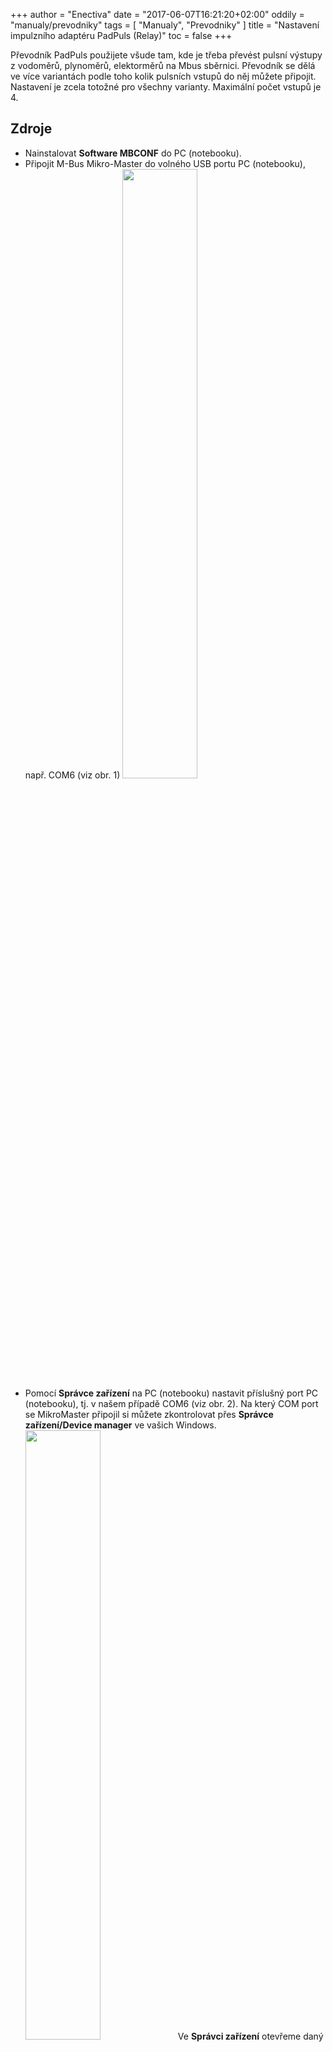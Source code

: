 +++
author = "Enectiva"
date = "2017-06-07T16:21:20+02:00"
oddily = "manualy/prevodniky"
tags = [
    "Manualy",
    "Prevodniky"
]
title = "Nastavení impulzního adaptéru PadPuls (Relay)"
toc = false
+++

Převodník PadPuls použijete všude tam, kde je třeba převést pulsní výstupy z vodoměrů, plynoměrů, elektorměrů na Mbus sběrnici. Převodník se dělá ve více variantách podle toho kolik pulsních vstupů do něj můžete připojit. Nastavení je zcela totožné pro všechny varianty. Maximální počet vstupů je 4.

## Zdroje

- Nainstalovat **Software MBCONF** do PC (notebooku).
- Připojit M-Bus Mikro-Master do volného USB portu PC (notebooku), např. COM6 (viz obr. 1)
<img class="center" src="/images/padpuls-connection-to-pc.jpg" style="width:50%"></img>
- Pomocí **Správce zařízení** na PC (notebooku) nastavit příslušný port PC (notebooku), tj. v našem případě COM6 (viz obr. 2). Na který COM port se MikroMaster připojil si můžete zkontrolovat přes **Správce zařízení/Device manager** ve vašich Windows.
<img class="center" src="/images/padpuls-connection-port-to-mikromaster.jpg" style="width:50%"></img>
Ve **Správci zařízení** otevřeme daný port a na záložce **Port settings** musí být nastaveny následující hodnoty:

<img class="left" src="/images/padpuls-port-configuration.jpg"></img>

| Volba | Pole |
|--------|:-----:|
| `bit/sec` | 115200 |
| `datagram bit` | 8 |
| `parity` | none |
| `stop bit` | 1 |
| `flow managment` | none |

<div style="clear:both"></div>

- Připojit adaptér PadPuls (svorky M M – M-Bus) ke svorkovnici M-Bus Mikro-Master USB (viz obr. 1)
- Aktivovat PadPuls adaptér. Sundat horní kryt adaptéru a propojku u nápisu BAT nasunout na oba piny (viz obr. 4 – písmena BAT).
<img class="center" src="/images/padpuls-activate-bat.jpg" style="width:50%"></img>
- Otevřít program MBCONF. Který je ke stažení normálně na internetu, případně zašle technická podpora týmu Enectiva.
<img class="center" src="/images/interface-relay-mbconf.jpg"></img>
- Provést základní nastavení:

    - Nastavit č. portu stejný jako na PC **(5)**.
    - Nastavit rychlost komunikace = `2400 Bd` **(6)**.
    - Nastavení rychlosti podle **(7)** není potřeba (automaticky se nastaví z nadřazeného zařízení).
    - MBus adresu nastavit na 254 **(8)**. **254** 254 znamená multicast. Jedná se o adresu na kterou odpovídají všechny zařízení, tudíž se používá v případech, kdy neznáte adresu. Nemůžete to vašk použít, když je na sběrnici více zařízení.
    - `Manufact` = načítá se, není třeba nastavit **(9)**
    - `Type` = načítá se, není třeba nastavit **(10)**
    - `Generation` = načítá se, není třeba nastavit **(11)**
    - `MBus state` = načítá se, není třeba nastavit **(12)**
    - `Autom. Readout` = je to volba, v případě aktivace SW vždy načte data po zapsání (je to výhodné  pro kontrolu správnosti programování - **13**).
    - `ZVEI Optical Mode` = v případě aktivace tohoto módu se zařízení vybavené optickým interface a MBus protokolem podle EN 1434-3 může být snímáno a programováno za použití optické čtecí hlavy. V Enectiva projektech nepoužíváme. **(14)**
    - `MDK (Sensus)` = toto se používá pro čtení se zařízením MDK od Sensus **(15)**.
    - `Connect to meter` = toto se použije pro vyžádání dat z připojeného zařízení (v našem případě PadPuls - **16**).
    - `Erase log.` = vymaže obsah log. Okna **(17)**
    - `Exit` = ukončí program a uloží současné nastavení **(18)**

**po zapojení a nastavení parametrů stiskněte `connect to meter`**

<img class="center" src="/images/parameters-mbconf.jpg" style="width:50%"></img>

Podle varianty převodníku **PadPulse** se objeví rozhranní s jedním až čtyřmy porty v horní části. Na našem obrázku je nastavení pro **Port 1**. Pro nastavení je třeba:

1. Vyplnit primární adresu. Každé zařízení připojené na M-Bus sběrnici musí mít unikátní a jedinečnou primární adresu v rozsahu hodnot 0-254 (Obr.číslo 1)
2. Vyplňte sekundární adresu, obvykle se jedná o sériové číslo měřidla a jedná se o číslo podle kterého je pak v Enective dané měřidlo vyčítáno. (Obr.číslo 2). I sekundární adresa musí být v rámci sběrnici unikátní.
3. Vyberte typ měřené energie na **portu 1.** V našem případě **water=voda**
4. Čísla **4**,**5** a **6** jsou nejdůležitější z celého nastavení převodníku. Zde se nastavuje váha jednotlivým pulsům přes **Multiplicator**, poté současný stav měřidla (čítače) a jednotka v jaké odečítáme. Např. Dle nastavení na obrázku říkáme že jeden puls=jeden litr a na měřidle je aktuálně natočeno 1302 litrů.

## Příklady nastavení multiplikátoru
### Příklad 1
Vodoměr má natočeno 45120 litrů a jeden pulse = 10litrů. Máte dvě možnosti jak nastavit převodník

1. Unit = 10L, Multiplicator = 1 / 1, Counter = 4512 (poslední nulu si všimněte, že jsme neuvedli jelikož máte nastaveno že to bude skákat po 10 litrech).
2. Unit = 1L, Multiplicator = 10 / 1, Counter = 45120 (x 1L)

### Příklad 2
Elektroměr má na display hodnotu 78346 kWh a 64 pulsů = 1kWh

1. **nastavení:** Unidad = 1kWh, Multiplicator = 1 / 1, Counter = 78346 (x 1kWh)

### Příklad 3
Elektroměr má natočeno 112,345 kWh a 1000 pulsů=1kWh

1. **nastavení:** Unidad = 1Wh, Multiplicator = 1 / 1, Counter = 1123454 (x 0,001Wh)

### Příklady jak nastavit elektroměry pro nepřímé měření, které mají na sobě měřící trafa

1. Je třeba synchronizovat čas a proto stikněte tlačítko označené 7.
2. Jakmile máte vše nataveno stikněte `Write` a proběhne zápis do převodníku všech nastavených hodnot.
3. Vždy je důležité si ověřit co je zapsáno a proto pro kontrolu stiskněte `Read`. Uvidíte i stav čítače a tak lze ověřit, že jste převodník nastavili spráně.
4. V dolní části vidíte přímo data která proudí do a z převodníku v hexadecimálním zápisu po bytech. Každý příkaz musí končit bytem E5, který znamená že vše proběhlo OK.
